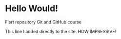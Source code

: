 # Hello Would!
 Fisrt  repository Git and GitHub course
 
 This line I added directly to the site. HOW IMPRESSIVE!

 
